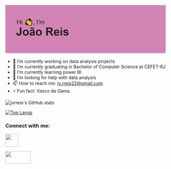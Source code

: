 [![MasterHead](https://github.com/jvrreis/jvrreis/blob/main/header.png?raw=true)](https://github.com/jvrreis)

- 🔭 I’m currently working on data analysis projects
- 🔭 I’m currently graduating in Bachelor of Computer Science at CEFET-RJ
- 🌱 I’m currently learning power BI
- 🤔 I’m looking for help with data analysis
- 📫 How to reach me: jv.rreis22@gmail.com
- ⚡ Fun fact: Vasco da Gama.

![jvrreis's GitHub stats](https://github-readme-stats.vercel.app/api?username=jvrreis&show_icons=true&theme=radical)

[![Top Langs](https://github-readme-stats.vercel.app/api/top-langs/?username=jvrreis&show_icons=true&theme=radical)](https://github.com/jvrreis/github-readme-stats)

<h3 align="left">Connect with me:</h3>
<p align="left">

<a href=https://www.linkedin.com/in/joão-reis-7ab771206 target="blank"><img align="center" src="https://play-lh.googleusercontent.com/kMofEFLjobZy_bCuaiDogzBcUT-dz3BBbOrIEjJ-hqOabjK8ieuevGe6wlTD15QzOqw=w240-h480" alt="" height="40" width="40" /></a>
  
  <a href=jv.rreis22@gmail.com target="blank"><img align="center" src="https://1000logos.net/wp-content/uploads/2021/05/Gmail-logo.png" alt="" height="40" width="80" /></a>

